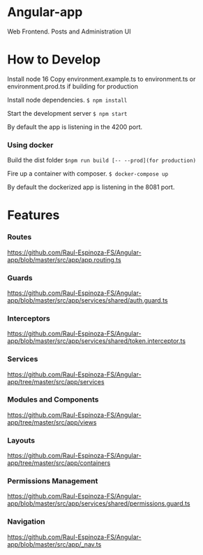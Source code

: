 # Angular-app
Web Frontend. Posts and Administration UI

# How to Develop

Install node 16
Copy environment.example.ts to environment.ts or environment.prod.ts if building for production

Install node dependencies.
```$ npm install ```

Start the development server
```$ npm start ```

By default the app is listening in the 4200 port.

### Using docker

Build the dist folder
```$npm run build [-- --prod](for production)```

Fire up a container with composer.
```$ docker-compose up ```

By default the dockerized app is listening in the 8081 port.

# Features

### Routes
https://github.com/Raul-Espinoza-FS/Angular-app/blob/master/src/app/app.routing.ts

### Guards
https://github.com/Raul-Espinoza-FS/Angular-app/blob/master/src/app/services/shared/auth.guard.ts

### Interceptors
https://github.com/Raul-Espinoza-FS/Angular-app/blob/master/src/app/services/shared/token.interceptor.ts

### Services
https://github.com/Raul-Espinoza-FS/Angular-app/tree/master/src/app/services

### Modules and Components
https://github.com/Raul-Espinoza-FS/Angular-app/tree/master/src/app/views

### Layouts
https://github.com/Raul-Espinoza-FS/Angular-app/tree/master/src/app/containers

### Permissions Management
https://github.com/Raul-Espinoza-FS/Angular-app/blob/master/src/app/services/shared/permissions.guard.ts

### Navigation
https://github.com/Raul-Espinoza-FS/Angular-app/blob/master/src/app/_nav.ts